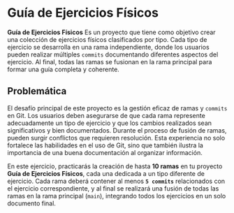# Guía de Ejercicios Físicos

**Guía de Ejercicios Físicos** 
Es un proyecto que tiene como objetivo crear una colección de ejercicios físicos clasificados por tipo. Cada tipo de ejercicio se desarrolla en una rama independiente, donde los usuarios pueden realizar múltiples `commits` documentando diferentes aspectos del ejercicio. Al final, todas las ramas se fusionan en la rama principal para formar una guía completa y coherente.

## Problemática

El desafío principal de este proyecto es la gestión eficaz de ramas y `commits` en Git. Los usuarios deben asegurarse de que cada rama represente adecuadamente un tipo de ejercicio y que los cambios realizados sean significativos y bien documentados. Durante el proceso de fusión de ramas, pueden surgir conflictos que requieren resolución. Esta experiencia no solo fortalece las habilidades en el uso de Git, sino que también ilustra la importancia de una buena documentación al organizar información.

En este ejercicio, practicarás la creación de hasta **10 ramas** en tu proyecto **Guía de Ejercicios Físicos**, cada una dedicada a un tipo diferente de ejercicio. Cada rama deberá contener al menos **`5 commits`** relacionados con el ejercicio correspondiente, y al final se realizará una fusión de todas las ramas en la rama principal (`main`), integrando todos los ejercicios en un solo documento final.